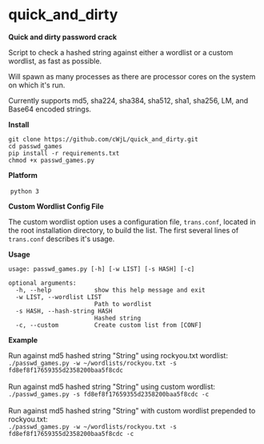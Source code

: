 # quick_and_dirty
**Quick and dirty password crack**

Script to check a hashed string against either a wordlist or a custom wordlist, as fast as possible.<br />

Will spawn as many processes as there are processor cores on the system on which it's run.<br />

Currently supports md5, sha224, sha384, sha512, sha1, sha256, LM, and Base64 encoded strings.<br /> 

**Install**

```git clone https://github.com/cWjL/quick_and_dirty.git```<br />
```cd passwd_games```<br />
```pip install -r requirements.txt```<br />
```chmod +x passwd_games.py```<br />

**Platform**

&nbsp;```python 3```

**Custom Wordlist Config File**

The custom wordlist option uses a configuration file, ```trans.conf```, located in the root installation directory, to build the list. The first several lines of ```trans.conf``` describes it's usage.

**Usage**
```
usage: passwd_games.py [-h] [-w LIST] [-s HASH] [-c]

optional arguments:
  -h, --help            show this help message and exit
  -w LIST, --wordlist LIST
                        Path to wordlist
  -s HASH, --hash-string HASH
                        Hashed string
  -c, --custom          Create custom list from [CONF]
```

**Example**

Run against md5 hashed string "String" using rockyou.txt wordlist:<br />
```./passwd_games.py -w ~/wordlists/rockyou.txt -s fd8ef8f17659355d2358200baa5f8cdc```<br /><br />
Run against md5 hashed string "String" using custom wordlist:<br />
```./passwd_games.py -s fd8ef8f17659355d2358200baa5f8cdc -c```<br /><br />
Run against md5 hashed string "String" with custom wordlist prepended to rockyou.txt:<br />
```./passwd_games.py -w ~/wordlists/rockyou.txt -s fd8ef8f17659355d2358200baa5f8cdc -c```<br />
